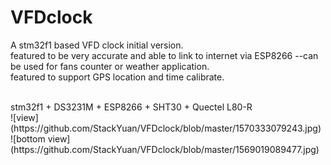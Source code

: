 # VFDclock
A stm32f1 based VFD clock initial version.
<br>
featured to be very accurate and able to link to internet via ESP8266 --can be used for fans counter or weather application.
<br>
featured to support GPS location and time calibrate.

</br>
stm32f1 + DS3231M + ESP8266 + SHT30 + Quectel L80-R
</br>
![view](https://github.com/StackYuan/VFDclock/blob/master/1570333079243.jpg)
</br>
![bottom view](https://github.com/StackYuan/VFDclock/blob/master/1569019089477.jpg)
